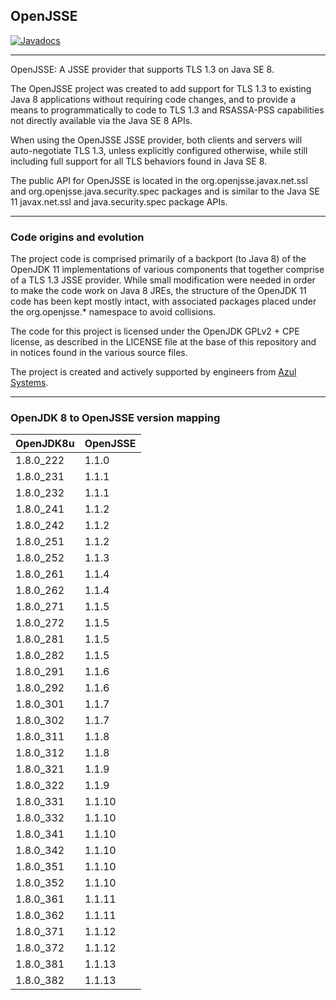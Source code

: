 OpenJSSE
----------------------------------------------
[![Javadocs](http://www.javadoc.io/badge/org.openjsse/openjsse.svg)](http://www.javadoc.io/doc/org.openjsse/openjsse)


----------------------------------------------------------------------------
OpenJSSE: A JSSE provider that supports TLS 1.3 on Java SE 8.

The OpenJSSE project was created to add support for TLS 1.3 to
existing Java 8 applications without requiring code changes, and to
provide a means to programmatically to code to TLS 1.3 and RSASSA-PSS
capabilities not directly available via the Java SE 8 APIs. 

When using the OpenJSSE JSSE provider, both clients and servers will
auto-negotiate TLS 1.3, unless explicitly configured otherwise, while
still including full support for all TLS behaviors found in Java SE 8.

The public API for OpenJSSE is located in the org.openjsse.javax.net.ssl
and org.openjsse.java.security.spec packages and is similar to the
Java SE 11 javax.net.ssl and java.security.spec package APIs. 

----
### Code origins and evolution

The project code is comprised primarily of a backport (to Java 8)
of the OpenJDK 11 implementations of various components that
together comprise of a TLS 1.3 JSSE provider. While small modification
were needed in order to make the code work on Java 8 JREs, the
structure of the OpenJDK 11 code has been kept mostly intact, with
associated packages placed under the org.openjsse.* namespace to
avoid collisions.

The code for this project is licensed under the OpenJDK GPLv2 + CPE
license, as described in the LICENSE file at the base of this repository
and in notices found in the various source files.

The project is created and actively supported by engineers from [Azul Systems](https://azul.com).


----
### OpenJDK 8 to OpenJSSE version mapping

| OpenJDK8u | OpenJSSE |
|-----------|--------------|
| 1.8.0_222 | 1.1.0        |
| 1.8.0_231 | 1.1.1        |
| 1.8.0_232 | 1.1.1        |
| 1.8.0_241 | 1.1.2        |
| 1.8.0_242 | 1.1.2        |
| 1.8.0_251 | 1.1.2        |
| 1.8.0_252 | 1.1.3        |
| 1.8.0_261 | 1.1.4        |
| 1.8.0_262 | 1.1.4        |
| 1.8.0_271 | 1.1.5        |
| 1.8.0_272 | 1.1.5        |
| 1.8.0_281 | 1.1.5        |
| 1.8.0_282 | 1.1.5        |
| 1.8.0_291 | 1.1.6        |
| 1.8.0_292 | 1.1.6        |
| 1.8.0_301 | 1.1.7        |
| 1.8.0_302 | 1.1.7        |
| 1.8.0_311 | 1.1.8        |
| 1.8.0_312 | 1.1.8        |
| 1.8.0_321 | 1.1.9        |
| 1.8.0_322 | 1.1.9        |
| 1.8.0_331 | 1.1.10       |
| 1.8.0_332 | 1.1.10       |
| 1.8.0_341 | 1.1.10       |
| 1.8.0_342 | 1.1.10       |
| 1.8.0_351 | 1.1.10       |
| 1.8.0_352 | 1.1.10       |
| 1.8.0_361 | 1.1.11       |
| 1.8.0_362 | 1.1.11       |
| 1.8.0_371 | 1.1.12       |
| 1.8.0_372 | 1.1.12       |
| 1.8.0_381 | 1.1.13       |
| 1.8.0_382 | 1.1.13       |
